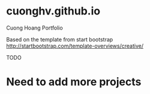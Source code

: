 # cuonghv.github.io
Cuong Hoang Portfolio

Based on the template from start bootstrap
http://startbootstrap.com/template-overviews/creative/

TODO
# Need to add more projects
